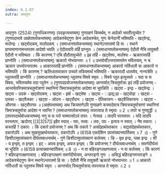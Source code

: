 ```yaml
---
index: 6.1.87
sutra: आद्गुणः

---
```

 आद्गुणः (2524) (गुणाधिकरणम्) (पदकृत्यभाष्यम्) गुणग्रहणं किमर्थम्, न आदेको भवतीत्युच्येत ? (गुणपदाभावे आक्षेपश्लोकभाष्यम्) आदेकश्चेद्गुणः केन आदेकश्चेत्, गुणः केनेदानीं भविष्यति  -  खट्वेन्द्रः, मालेन्द्रः । खट्वोदकम्, मालोदकम् । (समाधानश्लोकभाष्यम्) स्थानेऽन्तरतमो हि सः । स्थाने प्राप्यमाणानामन्तरतम आदेशो भवति ॥ ऐदौतावपि तर्हि प्राप्नुतः । (समाधानश्लोकभाष्यम्) ऐदौतौ नैचि तावुक्तौ ऐदौतौ न भविष्यतः । किं कारणम् ? एचि ह्यैदौतावुच्येते ॥ इह तर्हि  -  खर्ट्वश्यः, मार्लश्यः  -  ऋकारस्तर्हि प्राप्नोति । (समाधानश्लोकभाष्यम्) ऋकारो नोभयान्तरः ॥ 1 ॥ उभयोर्योऽन्तरतमस्तेन भवितव्यम्, न च ऋकार उभयोरन्तरतमः ॥ आकारस्तर्हि प्राप्नोति । (समाधानश्लोकभाष्यम्) आकारो नर्तिधातौ सः आकारो न भविष्यति । किं कारणम् ? ऋतिधातावाकार उच्यते तन्नियमार्थं भविष्यति  -  ऋकारादौ धातावेव, नान्यत्रेति ॥ प्लुतस्तर्हि प्राप्नोति । (समाधानश्लोकभाष्यम्) प्लुतश्च विषये स्मृतः । विषये प्लुत इत्युच्यते । यदा च स विषयः, भवितव्यमेव तदा प्लुतेन ॥ (गुणपदप्रयोजनश्लोकभाष्यम्) आन्तर्यात् त्रिचतुर्मात्राः इदं तर्हि प्रयोजनम्  -  आन्तर्यतस्त्रिमात्रचतुर्मात्राणां स्थानिनां त्रिमात्रचतुर्मात्रा आदेशा मा भूवन्निति । खट्वा  -  इन्द्रः  -  खट्वेन्द्रः । खट्वा  -  उदकं  -  खट्वोदकम् । खट्वा  -  इर्षा  -  खट्वेषा । खट्वा  -  ःढ़द्य;ढा  -  खट्वोढा । खट्वा  -  एलका  -  खट्वैलका । खट्वा  -  ओदनः  -  खट्वौदनः । खट्वा  -  ऐतिकायनः  -  खट्वैतिकायनः । खट्वा  -  औपगवः  -  खट्वौपगवः ॥ (आक्षेपभाष्यम्) अथ क्रियमाणेऽपि गुणग्रहणे कस्मादेवात्र त्रिमात्रचतुर्मात्राणां स्थानिनां त्रिमात्रचतुर्मात्रा आदेशा न भवन्ति ? (समाधानश्लोकभाष्यम्) तपरत्वान्न ते स्मृताः ॥ 2 ॥ तपरे च गुणवृद्धी ॥ (तपरपदार्थबोधकभाष्यम्) ननु च तः परो यस्मात्सोऽयं तपरः । नेत्याह । तादपि परस्तपरः । यदि तादपि परस्तपरः, ऋदोरप् [[3|3|57]] इहैव स्यात्  -  यवः, स्तवः । लवः, पवः  -  इत्यत्र न स्यात् । नैष तकारः । कस्तर्हि ? दकारः । किं दकारे प्रयोजनम् ? अथ किं तकारे ? असंदेहार्थस्तकारः । यद्यसंदेहार्थस्तकारः, दकारोऽपि । अथ मुखसुखार्थस्तकारः, दकारोऽपि ॥ (6158 एकदेशिन उपसंख्यानवार्तिकम् ॥ 7 ॥) - गुणे ङिशीटामुपसंख्यानं दीर्घत्वबाधनार्थम् - गुणे ङिशीटामुपसंख्यानं कर्तव्यम् । ङि  -  वृक्ष इन्द्रः, प्लक्ष इन्द्रः । शी  -  य इन्द्रम्, त इन्द्रम् । इट्  -  अपच इन्द्रम्, अयज इन्द्रम् । किं प्रयोजनम् ? दीर्घत्वबाधनार्थम् । सवर्णदीर्घत्वं मा भूदिति ॥ (6159 प्रत्याख्यानवार्तिकम् ॥ 8 ॥) - न वा बहिरङ्गलक्षणत्वात् - न वा कर्तव्यम् । किं कारणं ? बहिरङ्गलक्षणत्वात् । बहिरङ्गलक्षणं सवर्णदीर्घत्वम्, अन्तरङ्गो गुणः । असिद्धं बहिरङ्गमन्तरङ्गे ॥ आदेकश्चेद्गुणः केन स्थानेऽन्तरतमो हि सः । ऐदौतौ नैचि तावुक्तौ ऋकारो नोभयान्तरः ॥ 1 ॥ आकारो नर्तिधातौ सः प्लुतश्च विषये स्मृतः । आन्तर्यात् त्रिचतुर्मात्रास् तपरत्वान्न ते स्मृताः ॥ 2 ॥ 